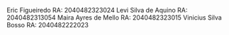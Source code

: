 Eric Figueiredo RA: 2040482323024 
Levi Silva de Aquino RA: 2040482313054 
Maira Ayres de Mello RA: 2040482323015 
Vinicius Silva Bosso RA: 2040482222023